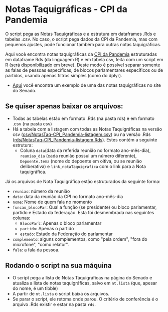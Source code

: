 # Notas Taquigráficas - CPI da Pandemia
O script pega as Notas Taquigráficas e a estrutura em dataframes .Rds e tabelas .csv.
No caso, o script pega dados da CPI da Pandemia, mas com pequenos ajustes, pode funcionar também para outras notas taquigráficas.

Aqui você encontra notas taquigráficas da [CPI da Pandemia](https://legis.senado.leg.br/comissoes/comissao?codcol=2441) estruturadas em dataframe Rds (da linguagem R) e em tabela csv, feita com um script em R (será disponibilizado em breve). Deste modo é possível separar somente as falas de pessoas específicas, de blocos parlamentares específicos ou de partidos, usando apenas filtros simples (como do dplyr).
- [Aqui](https://www25.senado.leg.br/web/atividade/notas-taquigraficas/-/notas/r/9996) você encontra um exemplo de uma das notas taquigráficas no site do Senado.

## Se quiser apenas baixar os arquivos:
- Todas as tabelas estão em formato .Rds (na pasta rds) e em formato .csv (na pasta csv)
- Há a tabela com a listagem com todas as Notas Taquigráficas na versão csv ([csv/NotasTaq-CPI_Pandemia-listagem.csv](https://github.com/SoaresAlisson/NotasTaquigraficas/blob/master/csv/NotasTaq-CPI_Pandemia-listagem.csv)) ou na versão .Rds ([rds/NotasTaq-CPI_Pandemia-listagem.Rds](https://github.com/SoaresAlisson/NotasTaquigraficas/raw/master/rds/NotasTaq-CPI_Pandemia-listagem.Rds)). Estes contém a seguinte estrutura:
	- Coluna `data`(data da referida reunião no formato ano-mês-dia), `reuniao_dia` (cada reunião possui um número diferente), `Depoente.tema` (nome do depoente em oitiva, ou se reunião deliberativa) e `link_notaTaquigrafica` com o link para a Nota taquigráfica.

Já os arquivos de Nota Taquigráfica estão estruturados da seguinte forma:

- `reuniao`: número da reunião
- `data`:  data da reunião da CPI no formato ano-mês-dia
- `nome`: Nome de quem fala no momento
- `funcao_blocoPar`: Qual a função (se presidente) ou bloco parlamentar, partido e Estado da federação. Esta foi desmembrada nas seguintes colunas:
	- `BlocoParl`: Apenas o bloco parlamentar
	- `partido`: Apenas o partido
	- `estado`: Estado da Federação do parlamentar
- `complemento`: alguns complementos, como "pela ordem", "fora do microfone", "como relator".
- `fala`: a fala da pessoa.

## Rodando o script na sua máquina
- O script pega a lista de Notas Táquigráficas na página do Senado e atualiza a lista de notas taquigráficas, salvo em `nt.lista` (que, apesar do nome, é um tibble)
- A partir de `nt.lista` o script baixa os arquivos.
- Se parar o script, ele retoma onde parou. O critério de conferência é o arquivo .Rds existir e estar na pasta `rds`.

